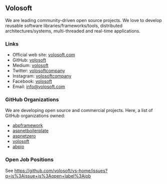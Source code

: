 ## Volosoft

We are leading community-driven open source projects. We love to develop reusable software libraries/frameworks/tools, distributed architectures/systems, multi-threaded and real-time applications.

### Links

* Official web site: [volosoft.com](https://volosoft.com/)
* GitHub: [volosoft](https://github.com/volosoft/)
* Medium: [volosoft](https://medium.com/volosoft)
* Twitter: [volosoftcompany](https://twitter.com/volosoftcompany)
* Instagram: [volosoftcompany](https://www.instagram.com/volosoftcompany/)
* Facebook: [volosoft](https://www.linkedin.com/company/volosoft/)
* Email: info@volosoft.com

### GitHub Organizations

We are developing open source and commercial projects. Here, a list of GitHub organizations owned:

* [abpframework](https://github.com/abpframework/)
* [aspnetboilerplate](https://github.com/aspnetboilerplate/)
* [aspnetzero](https://github.com/aspnetzero/)
* [volosoft](https://github.com/volosoft/)
* [abpio](https://github.com/abpio)

### Open Job Positions

See https://github.com/volosoft/vs-home/issues?q=is%3Aissue+is%3Aopen+label%3Ajob
